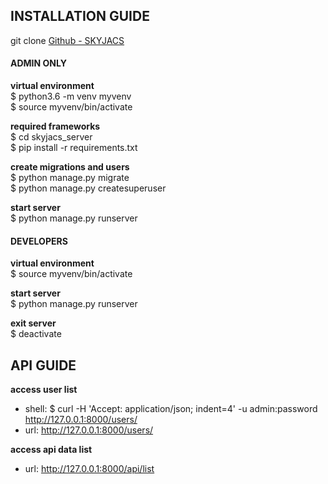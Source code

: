 
## INSTALLATION GUIDE

git clone [Github - SKYJACS](https://github.com/rmit-s3562437-james-huang/skyjacs.git)

#### ADMIN ONLY
**virtual environment**<br>
$ python3.6 -m venv myvenv<br>
$ source myvenv/bin/activate<br>

**required frameworks**<br>
$ cd skyjacs_server<br>
$ pip install -r requirements.txt<br>

**create migrations and users**<br>
$ python manage.py migrate<br>
$ python manage.py createsuperuser<br>

**start server**<br>
$ python manage.py runserver

#### DEVELOPERS
**virtual environment**<br>
$ source myvenv/bin/activate<br>

**start server**<br>
$ python manage.py runserver

**exit server**<br>
$ deactivate

## API GUIDE

**access user list**<br>
- shell: $ curl -H 'Accept: application/json; indent=4' -u admin:password http://127.0.0.1:8000/users/
- url: http://127.0.0.1:8000/users/

**access api data list**
- url: http://127.0.0.1:8000/api/list
